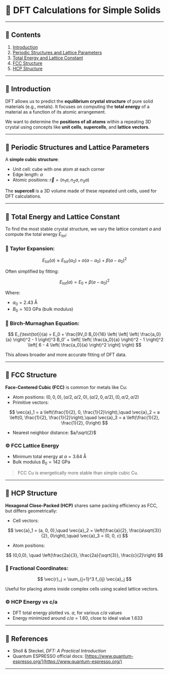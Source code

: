 # 📘 DFT Calculations for Simple Solids 

---

## 📌 Contents

1. [Introduction](#introduction)
2. [Periodic Structures and Lattice Parameters](#periodic-structures-and-lattice-parameters)
3. [Total Energy and Lattice Constant](#total-energy-and-lattice-constant)
4. [FCC Structure](#fcc-structure)
5. [HCP Structure](#hcp-structure)
---

## 🔷 Introduction

DFT allows us to predict the **equilibrium crystal structure** of pure solid materials (e.g., metals). It focuses on computing the **total energy** of a material as a function of its atomic arrangement.

We want to determine the **positions of all atoms** within a repeating 3D crystal using concepts like **unit cells**, **supercells**, and **lattice vectors**.

---

## 🔹 Periodic Structures and Lattice Parameters

A **simple cubic structure**:

* Unit cell: cube with one atom at each corner
* Edge length: $a$
* Atomic positions: $\vec{r} = (n_1a, n_2a, n_3a)$

The **supercell** is a 3D volume made of these repeated unit cells, used for DFT calculations.

---

## 🔹 Total Energy and Lattice Constant

To find the most stable crystal structure, we vary the lattice constant $a$ and compute the total energy $E_{tot}$:

### 📐 Taylor Expansion:

$$
E_{tot}(a) \approx E_{tot}(a_0) + \alpha (a - a_0) + \beta (a - a_0)^2
$$

Often simplified by fitting:

$$
E_{tot}(a) = E_0 + \beta(a - a_0)^2
$$

Where:

* $a_0 = 2.43 \text{ Å}$
* $B_0 = 103 \text{ GPa}$ (bulk modulus)

### 📐 Birch-Murnaghan Equation:

$$
E_{\text{tot}}(a) = E_0 + \frac{9V_0 B_0}{16} \left( \left[ \left( \frac{a_0}{a} \right)^2 - 1 \right]^3 B_0' + \left[ \left( \frac{a_0}{a} \right)^2 - 1 \right]^2 \left[ 6 - 4 \left( \frac{a_0}{a} \right)^2 \right] \right)
$$


This allows broader and more accurate fitting of DFT data.

---

## 🔹 FCC Structure

**Face-Centered Cubic (FCC)** is common for metals like Cu:

* Atom positions: $(0,0,0), (a/2,a/2,0), (a/2,0,a/2), (0,a/2,a/2)$
* Primitive vectors:

$$
\vec{a}_1 = a \left(\frac{1}{2}, 0, \frac{1}{2}\right),\quad \vec{a}_2 = a \left(0, \frac{1}{2}, \frac{1}{2}\right),\quad \vec{a}_3 = a \left(\frac{1}{2}, \frac{1}{2}, 0\right)
$$

* Nearest neighbor distance: $a/\sqrt{2}$

### ⚙️ FCC Lattice Energy

* Minimum total energy at $a = 3.64 \text{ Å}$
* Bulk modulus $B_0 = 142 \text{ GPa}$

> FCC Cu is energetically more stable than simple cubic Cu.

---

## 🔹 HCP Structure

**Hexagonal Close-Packed (HCP)** shares same packing efficiency as FCC, but differs geometrically:

* Cell vectors:

$$
\vec{a}_1 = (a, 0, 0),\quad \vec{a}_2 = \left(\frac{a}{2}, \frac{a\sqrt{3}}{2}, 0\right),\quad \vec{a}_3 = (0, 0, c)
$$

* Atom positions:

$$
(0,0,0), \quad \left(\frac{2a}{3}, \frac{2a}{\sqrt{3}}, \frac{c}{2}\right)
$$

### 🔹 Fractional Coordinates:

$$
\vec{r}_j = \sum_{j=1}^3 f_{ij} \vec{a}_j
$$

Useful for placing atoms inside complex cells using scaled lattice vectors.

### ⚙️ HCP Energy vs c/a

* DFT total energy plotted vs. $a$, for various $c/a$ values
* Energy minimized around $c/a = 1.60$, close to ideal value 1.633

---

## 📖 References

* Sholl & Steckel, *DFT: A Practical Introduction*
* Quantum ESPRESSO official docs: [https://www.quantum-espresso.org/](https://www.quantum-espresso.org/)

---

